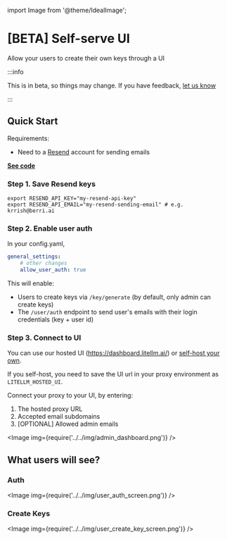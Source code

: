 import Image from '@theme/IdealImage';

# [BETA] Self-serve UI 

Allow your users to create their own keys through a UI

:::info

This is in beta, so things may change. If you have feedback, [let us know](https://discord.com/invite/wuPM9dRgDw)

:::

## Quick Start

Requirements: 

- Need to a [Resend](https://resend.com/) account for sending emails 

[**See code**](https://github.com/BerriAI/litellm/blob/61cd800b9ffbb02c286481d2056b65c7fb5447bf/litellm/proxy/proxy_server.py#L1782)

### Step 1. Save Resend keys

```env
export RESEND_API_KEY="my-resend-api-key" 
export RESEND_API_EMAIL="my-resend-sending-email" # e.g. krrish@berri.ai
```

### Step 2. Enable user auth 

In your config.yaml, 

```yaml
general_settings:
    # other changes
    allow_user_auth: true
```

This will enable:
* Users to create keys via `/key/generate` (by default, only admin can create keys)
* The `/user/auth` endpoint to send user's emails with their login credentials (key + user id)

### Step 3. Connect to UI 

You can use our hosted UI (https://dashboard.litellm.ai/) or [self-host your own](https://github.com/BerriAI/litellm/tree/main/ui). 

If you self-host, you need to save the UI url in your proxy environment as `LITELLM_HOSTED_UI`. 

Connect your proxy to your UI, by entering: 
1. The hosted proxy URL 
2. Accepted email subdomains
3. [OPTIONAL] Allowed admin emails 

<Image img={require('../../img/admin_dashboard.png')} />  

## What users will see? 

### Auth 

<Image img={require('../../img/user_auth_screen.png')} />  

### Create Keys 

<Image img={require('../../img/user_create_key_screen.png')} />  